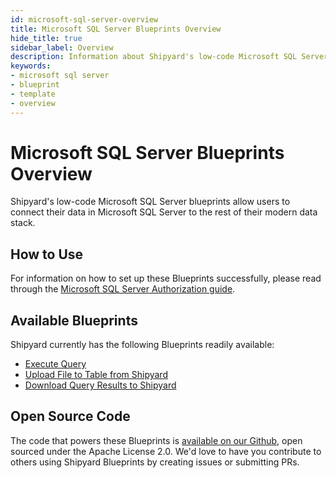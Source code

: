 ```yaml
---
id: microsoft-sql-server-overview
title: Microsoft SQL Server Blueprints Overview
hide_title: true
sidebar_label: Overview
description: Information about Shipyard's low-code Microsoft SQL Server templates.
keywords:
- microsoft sql server
- blueprint
- template
- overview
---
```


# Microsoft SQL Server Blueprints Overview

Shipyard's low-code Microsoft SQL Server blueprints allow users to connect their data in Microsoft SQL Server to the rest of their modern data stack.


## How to Use
For information on how to set up these Blueprints successfully, please read through the [Microsoft SQL Server Authorization guide](microsoft-sql-server-authorization.md).


## Available Blueprints
Shipyard currently has the following Blueprints readily available: 
- [Execute Query](microsoft-sql-server-execute-query.md)
- [Upload File to Table from Shipyard](microsoft-sql-server-upload-csv-to-table.md)
- [Download Query Results to Shipyard](microsoft-sql-server-store-query-results-as-csv.md)

## Open Source Code
The code that powers these Blueprints is [available on our Github](https://github.com/shipyardapp/microsoftsqlserver-blueprints), open sourced under the Apache License 2.0. We'd love to have you contribute to others using Shipyard Blueprints by creating issues or submitting PRs.
